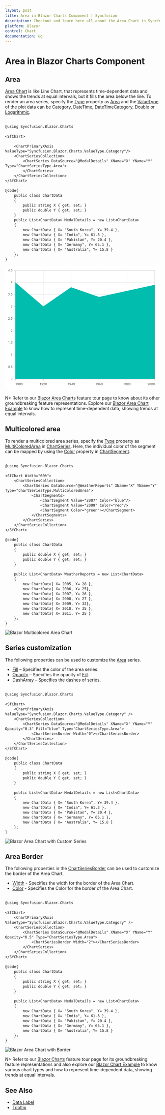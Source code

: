 ```yaml
---
layout: post
title: Area in Blazor Charts Component | Syncfusion
description: Checkout and learn here all about the Area Chart in Syncfusion Blazor Charts component and much more.
platform: Blazor
control: Chart
documentation: ug
---
```


# Area in Blazor Charts Component

## Area

[Area Chart](https://www.syncfusion.com/blazor-components/blazor-charts/chart-types/area-chart) is like Line Chart, that represents time-dependent data and shows the trends at equal intervals, but it fills the area below the line. To render an area series, specify the [Type](https://help.syncfusion.com/cr/blazor/Syncfusion.Blazor.Charts.ChartSeries.html#Syncfusion_Blazor_Charts_ChartSeries_Type) property as [Area](https://help.syncfusion.com/cr/blazor/Syncfusion.Blazor.Charts.ChartSeriesType.html#Syncfusion_Blazor_Charts_ChartSeriesType_Area) and the [ValueType](https://help.syncfusion.com/cr/blazor/Syncfusion.Blazor.Charts.ChartCommonAxis.html#Syncfusion_Blazor_Charts_ChartCommonAxis_ValueType) of the plot data can be [Category](https://help.syncfusion.com/cr/blazor/Syncfusion.Blazor.Charts.ValueType.html#Syncfusion_Blazor_Charts_ValueType_Category), [DateTime](https://help.syncfusion.com/cr/blazor/Syncfusion.Blazor.Charts.ValueType.html#Syncfusion_Blazor_Charts_ValueType_DateTime), [DateTimeCategory](https://help.syncfusion.com/cr/blazor/Syncfusion.Blazor.Charts.ValueType.html#Syncfusion_Blazor_Charts_ValueType_DateTimeCategory), [Double](https://help.syncfusion.com/cr/blazor/Syncfusion.Blazor.Charts.ValueType.html#Syncfusion_Blazor_Charts_ValueType_Double) or [Logarithmic](https://help.syncfusion.com/cr/blazor/Syncfusion.Blazor.Charts.ValueType.html#Syncfusion_Blazor_Charts_ValueType_Logarithmic).

```cshtml

@using Syncfusion.Blazor.Charts

<SfChart>

    <ChartPrimaryXAxis ValueType="Syncfusion.Blazor.Charts.ValueType.Category"/>
    <ChartSeriesCollection>
        <ChartSeries DataSource="@MedalDetails" XName="X" YName="Y" Type="ChartSeriesType.Area">
        </ChartSeries>
    </ChartSeriesCollection>
</SfChart>

@code{
    public class ChartData
    {
        public string X { get; set; }
        public double Y { get; set; }
    }
    public List<ChartData> MedalDetails = new List<ChartData>
    {
        new ChartData { X= "South Korea", Y= 39.4 },
        new ChartData { X= "India", Y= 61.3 },
        new ChartData { X= "Pakistan", Y= 20.4 },
        new ChartData { X= "Germany", Y= 65.1 },
        new ChartData { X= "Australia", Y= 15.8 }
    };
}

``` 

![Blazor Area Chart](../images/chart-types-images/blazor-area-chart.png)

N> Refer to our [Blazor Area Charts](https://www.syncfusion.com/blazor-components/blazor-charts/chart-types/area-chart) feature tour page to know about its other groundbreaking feature representations. Explore our [Blazor Area Chart Example](https://blazor.syncfusion.com/demos/chart/area?theme=bootstrap4) to know how to represent time-dependent data, showing trends at equal intervals.

## Multicolored area

To render a multicolored area series, specify the [Type](https://help.syncfusion.com/cr/blazor/Syncfusion.Blazor.Charts.ChartSeries.html#Syncfusion_Blazor_Charts_ChartSeries_Type) property as [MultiColoredArea](https://help.syncfusion.com/cr/blazor/Syncfusion.Blazor.Charts.ChartSeriesType.html#Syncfusion_Blazor_Charts_ChartSeriesType_MultiColoredArea) in [ChartSeries](https://help.syncfusion.com/cr/blazor/Syncfusion.Blazor.Charts.ChartSeries.html). Here, the individual color of the segment can be mapped by using the [Color](https://help.syncfusion.com/cr/blazor/Syncfusion.Blazor.Charts.ChartSegment.html#Syncfusion_Blazor_Charts_ChartSegment_Color) property in [ChartSegment](https://help.syncfusion.com/cr/blazor/Syncfusion.Blazor.Charts.ChartSegment.html).

```cshtml

@using Syncfusion.Blazor.Charts

<SfChart Width="60%">
    <ChartSeriesCollection>
        <ChartSeries DataSource="@WeatherReports" XName="X" YName="Y" Type="ChartSeriesType.MultiColoredArea">
            <ChartSegments>
                <ChartSegment Value="2007" Color="blue"/>
                <ChartSegment Value="2009" Color="red"/>
                <ChartSegment Color="green"></ChartSegment>
            </ChartSegments>
        </ChartSeries>
    </ChartSeriesCollection>
</SfChart>

@code{
    public class ChartData
    {
        public double X { get; set; }
        public double Y { get; set; }
    }

    public List<ChartData> WeatherReports = new List<ChartData>
	{
        new ChartData{ X= 2005, Y= 28 },
        new ChartData{ X= 2006, Y= 25},
        new ChartData{ X= 2007, Y= 26 },
        new ChartData{ X= 2008, Y= 27 },
        new ChartData{ X= 2009, Y= 32},
        new ChartData{ X= 2010, Y= 35 },
        new ChartData{ X= 2011, Y= 25 }
    };
}

``` 

![Blazor Multicolored Area Chart](../images/chart-types-images/blazor-multicolor-area-chart.png)

## Series customization

The following properties can be used to customize the [Area](https://help.syncfusion.com/cr/blazor/Syncfusion.Blazor.Charts.ChartSeriesType.html#Syncfusion_Blazor_Charts_ChartSeriesType_Area) series.

* [Fill](https://help.syncfusion.com/cr/blazor/Syncfusion.Blazor.Charts.ChartSeries.html#Syncfusion_Blazor_Charts_ChartSeries_Fill) – Specifies the color of the area series.
* [Opacity](https://help.syncfusion.com/cr/blazor/Syncfusion.Blazor.Charts.ChartSeries.html#Syncfusion_Blazor_Charts_ChartSeries_Opacity) – Specifies the opacity of [Fill](https://help.syncfusion.com/cr/blazor/Syncfusion.Blazor.Charts.ChartSeries.html#Syncfusion_Blazor_Charts_ChartSeries_Fill).
* [DashArray](https://help.syncfusion.com/cr/blazor/Syncfusion.Blazor.Charts.ChartSeries.html#Syncfusion_Blazor_Charts_ChartSeries_DashArray) – Specifies the dashes of series.

```cshtml

@using Syncfusion.Blazor.Charts

<SfChart>
    <ChartPrimaryXAxis ValueType="Syncfusion.Blazor.Charts.ValueType.Category" />
    <ChartSeriesCollection>
        <ChartSeries DataSource="@MedalDetails" XName="X" YName="Y" Opacity="0.3" Fill="blue" Type="ChartSeriesType.Area">
            <ChartSeriesBorder Width="0"></ChartSeriesBorder>
        </ChartSeries>
    </ChartSeriesCollection>
</SfChart>

@code{
    public class ChartData
    {
        public string X { get; set; }
        public double Y { get; set; }
    }

    public List<ChartData> MedalDetails = new List<ChartData>
    {
        new ChartData { X= "South Korea", Y= 39.4 },
        new ChartData { X= "India", Y= 61.3 },
        new ChartData { X= "Pakistan", Y= 20.4 },
        new ChartData { X= "Germany", Y= 65.1 },
        new ChartData { X= "Australia", Y= 15.8 }
    };
}

```

![Blazor Area Chart with Custom Series](../images/chart-types-images/blazor-area-chart-fill.png)

## Area Border

The following properties in the [ChartSeriesBorder](https://help.syncfusion.com/cr/blazor/Syncfusion.Blazor.Charts.ChartSeriesBorder.html) can be used to customize the border of the Area Chart.

* [Width](https://help.syncfusion.com/cr/blazor/Syncfusion.Blazor.Charts.ChartSeriesBorder.html#Syncfusion_Blazor_Charts_ChartSeriesBorder_Width) - Specifies the width for the border of the Area Chart.
* [Color](https://help.syncfusion.com/cr/blazor/Syncfusion.Blazor.Charts.ChartSeriesBorder.html#Syncfusion_Blazor_Charts_ChartSeriesBorder_Color) - Specifies the Color for the border of the Area Chart.

```cshtml

@using Syncfusion.Blazor.Charts

<SfChart>
    <ChartPrimaryXAxis ValueType="Syncfusion.Blazor.Charts.ValueType.Category" />
    <ChartSeriesCollection>
        <ChartSeries DataSource="@MedalDetails" XName="X" YName="Y" Opacity="0.5" Type="ChartSeriesType.Area">
            <ChartSeriesBorder Width="2"></ChartSeriesBorder>
        </ChartSeries>
    </ChartSeriesCollection>
</SfChart>

@code{
    public class ChartData
    {
        public string X { get; set; }
        public double Y { get; set; }
    }

    public List<ChartData> MedalDetails = new List<ChartData>
    {
        new ChartData { X= "South Korea", Y= 39.4 },
        new ChartData { X= "India", Y= 61.3 },
        new ChartData { X= "Pakistan", Y= 20.4 },
        new ChartData { X= "Germany", Y= 65.1 },
        new ChartData { X= "Australia", Y= 15.8 }
    };
}

```

![Blazor Area Chart with Border](../images/chart-types-images/blazor-area-border.png)

N> Refer to our [Blazor Charts](https://www.syncfusion.com/blazor-components/blazor-charts) feature tour page for its groundbreaking feature representations and also explore our [Blazor Chart Example](https://blazor.syncfusion.com/demos/chart/line?theme=bootstrap4) to know various chart types and how to represent time-dependent data, showing trends at equal intervals.

## See Also

* [Data Label](../data-labels)
* [Tooltip](../tool-tip)